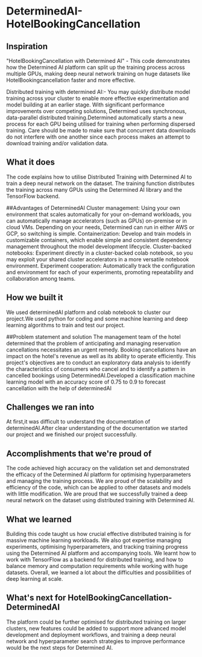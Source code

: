 # DeterminedAI-HotelBookingCancellation

## Inspiration
"HotelBookingCancellation with Determined AI" - This code demonstrates how the Determined AI platform can split up the training process across multiple GPUs, making deep neural network training on huge datasets like HotelBookingcancellation faster and more effective.

Distributed training with determined AI:- You may quickly distribute model training across your cluster to enable more effective experimentation and model building at an earlier stage. With significant performance improvements over competing solutions, Determined uses synchronous, data-parallel distributed training.Determined automatically starts a new process for each GPU being utilised for training when performing dispersed training. Care should be made to make sure that concurrent data downloads do not interfere with one another since each process makes an attempt to download training and/or validation data.

## What it does
The code explains how to utilise Distributed Training with Determined AI to train a deep neural network on the dataset. The training function distributes the training across many GPUs using the Determined AI library and the TensorFlow backend.

##Advantages of DeterminedAI
Cluster management: Using your own environment that scales automatically for your on-demand workloads, you can automatically manage accelerators (such as GPUs) on-premise or in cloud VMs. Depending on your needs, Determined can run in either AWS or GCP, so switching is simple. 
Containerization: Develop and train models in customizable containers, which enable simple and consistent dependency management throughout the model development lifecycle. 
Cluster-backed notebooks: Experiment directly in a cluster-backed colab notebook, so you may exploit your shared cluster accelerators in a more versatile notebook environment. 
Experiment cooperation: Automatically track the configuration and environment for each of your experiments, promoting repeatability and collaboration among teams.

## How we built it
We used determinedAI platform and colab notebook to cluster our project.We used python for coding and some machine learning and deep learning algorithms to train and test our project.

##Problem statement and solution
The management team of the hotel determined that the problem of anticipating and managing reservation cancellations necessitates an urgent remedy. Booking cancellations have an impact on the hotel's revenue as well as its ability to operate efficiently. This project's objectives are to conduct an exploratory data analysis to identify the characteristics of consumers who cancel and to identify a pattern in cancelled bookings using DeterminedAI.Developed a classification machine learning model with an accuracy score of 0.75 to 0.9 to forecast cancellation with the help of determinedAI

## Challenges we ran into
At first,it was difficult to understand the documentation of determinedAI.After clear understanding of the documentation we started our project and we finished our project successfully.

## Accomplishments that we're proud of
The code achieved high accuracy on the validation set and demonstrated the efficacy of the Determined AI platform for optimising hyperparameters and managing the training process. We are proud of the scalability and efficiency of the code, which can be applied to other datasets and models with little modification. We are proud that we successfully trained a deep neural network on the  dataset using distributed training with Determined AI.

## What we learned
Building this code taught us how crucial effective distributed training is for massive machine learning workloads. We also got expertise managing experiments, optimising hyperparameters, and tracking training progress using the Determined AI platform and accompanying tools. We learnt how to work with TensorFlow as a backend for distributed training, and how to balance memory and computation requirements while working with huge datasets. Overall, we learned a lot about the difficulties and possibilities of deep learning at scale.

## What's next for HotelBookingCancellation-DeterminedAI
The platform could be further optimised for distributed training on larger clusters, new features could be added to support more advanced model development and deployment workflows, and training a deep neural network and hyperparameter search strategies to improve performance would be the next steps for Determined AI.
